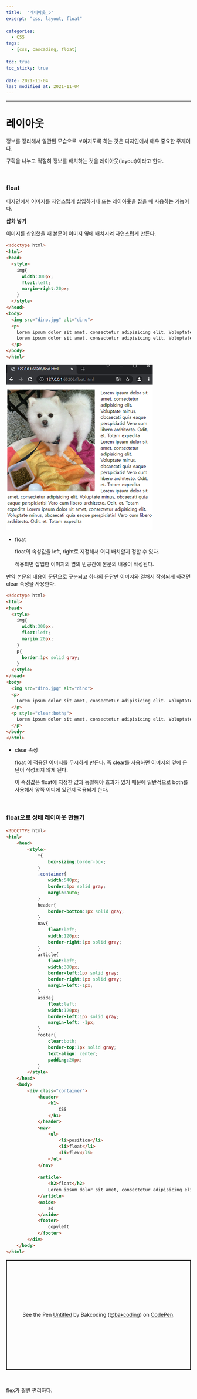 ```yaml
---
title:  "레이아웃_5"
excerpt: "css, layout, float"

categories:
  - CSS
tags:
  - [css, cascading, float]

toc: true
toc_sticky: true
 
date: 2021-11-04 
last_modified_at: 2021-11-04
---  
```


***

<h1> 레이아웃  </h1>
정보를 정리해서 일관된 모습으로 보여지도록 하는 것은 디자인에서 매우 중요한 주제이다.  

구획을 나누고 적절히 정보를 배치하는 것을 레이아웃(layout)이라고 한다.  

<br>

### float  

디자인에서 이미지를 자연스럽게 삽입하거나 또는 레이아웃을 잡을 때 사용하는 기능이다.  

**삽화 넣기**  

이미지를 삽입했을 때 본문이 이미지 옆에 배치시켜 자연스럽게 만든다.  

```html
<!doctype html>
<html>
<head>
  <style>
    img{
      width:300px;
      float:left;
      margin-right:20px;
    }
  </style>
</head>
<body>
  <img src="dino.jpg" alt="dino">
  <p>
    Lorem ipsum dolor sit amet, consectetur adipisicing elit. Voluptate minus, obcaecati quia eaque perspiciatis! Vero cum libero architecto. Odit, et. Totam expedita
    Lorem ipsum dolor sit amet, consectetur adipisicing elit. Voluptate minus, obcaecati quia eaque perspiciatis! Vero cum libero architecto. Odit, et. Totam expedita Lorem ipsum dolor sit amet, consectetur adipisicing elit. Voluptate minus, obcaecati quia eaque perspiciatis! Vero cum libero architecto. Odit, et. Totam expedita Lorem ipsum dolor sit amet, consectetur adipisicing elit. Voluptate minus, obcaecati quia eaque perspiciatis! Vero cum libero architecto. Odit, et. Totam expedita
  </p>
</body>
</html>
```

![float_insert_img](/assets/images/20211104_Posting/float_insert_img.png)

* float  

    float의 속성값을 left, right로 지정해서 어디 배치할지 정할 수 있다.  

    적용되면 삽입한 이미지의 옆의 빈공간에 본문의 내용이 작성된다.

  
만약 본문의 내용이 문단으로 구분되고 하나의 문단만 이미지와 걸쳐서 작성되게 하려면 clear 속성을 사용한다.  

```html
<!doctype html>
<html>
<head>
  <style>
    img{
      width:300px;
      float:left;
      margin:20px;
    }
    p{
      border:1px solid gray;
    }
  </style>
</head>
<body>
  <img src="dino.jpg" alt="dino">
  <p>
    Lorem ipsum dolor sit amet, consectetur adipisicing elit. Voluptate minus, obcaecati quia eaque perspiciatis! Vero cum libero architecto. Odit, et. Totam expedita
  </p>
  <p style="clear:both;">
    Lorem ipsum dolor sit amet, consectetur adipisicing elit. Voluptate minus, obcaecati quia eaque perspiciatis! Vero cum libero architecto. Odit, et. Totam expedita Lorem ipsum dolor sit amet, consectetur adipisicing elit. Voluptate minus, obcaecati quia eaque perspiciatis! Vero cum libero architecto. Odit, et. Totam expedita Lorem ipsum dolor sit amet, consectetur adipisicing elit. Voluptate minus, obcaecati quia eaque perspiciatis! Vero cum libero architecto. Odit, et. Totam expedita
  </p>
</body>
</html>
```

* clear 속성  

    float 이 적용된 이미지를 무시하게 만든다. 즉 clear를 사용하면 이미지의 옆에 문단이 작성되지 않게 된다.  

    이 속성값은 float에 지정한 값과 동일해야 효과가 있기 때문에 일반적으로 both를 사용해서 양쪽 어디에 있던지 적용되게 한다.  

<br>

### float으로 성배 레이아웃 만들기

```html
<!DOCTYPE html>
<html>
    <head>
        <style>
            *{
                box-sizing:border-box;
            }
            .container{
                width:540px;
                border:1px solid gray;
                margin:auto;
            }
            header{
                border-bottom:1px solid gray;
            }
            nav{
                float:left;
                width:120px;
                border-right:1px solid gray;
            }
            article{
                float:left;
                width:300px;
                border-left:1px solid gray;
                border-right:1px solid gray;
                margin-left:-1px;
            }
            aside{
                float:left;
                width:120px;
                border-left:1px solid gray;
                margin-left: -1px;
            }
            footer{
                clear:both;
                border-top:1px solid gray;
                text-align: center;
                padding:20px;
            }
        </style>
    </head>
    <body>
        <div class="container">
            <header>
                <h1>
                    CSS
                </h1>
            </header>
            <nav>
                <ul>
                    <li>position</li>
                    <li>float</li>
                    <li>flex</li>
                </ul>
            </nav>

            <article>
                <h2>float</h2>
                Lorem ipsum dolor sit amet, consectetur adipisicing elit. Sit quae earum enim ab distinctio corrupti eius reprehenderit non, rerum ut nisi autem cum sint perferendis eum id velit, molestias nesciunt. Ullam dignissimos consequuntur explicabo id voluptas vel deleniti nesciunt veritatis iusto commodi, laudantium cumque vero deserunt laboriosam. Ea, quia est?
            </article>
            <aside>
                ad
            </aside>
            <footer>
                copyleft
            </footer>
        </div>
    </body>
</html>
```

<p class="codepen" data-height="300" data-default-tab="html,result" data-slug-hash="BadYoKm" data-user="bakcoding" style="height: 300px; box-sizing: border-box; display: flex; align-items: center; justify-content: center; border: 2px solid; margin: 1em 0; padding: 1em;">
  <span>See the Pen <a href="https://codepen.io/bakcoding/pen/BadYoKm">
  Untitled</a> by Bakcoding (<a href="https://codepen.io/bakcoding">@bakcoding</a>)
  on <a href="https://codepen.io">CodePen</a>.</span>
</p>
<script async src="https://cpwebassets.codepen.io/assets/embed/ei.js"></script><br>


flex가 훨씬 편리하다.  